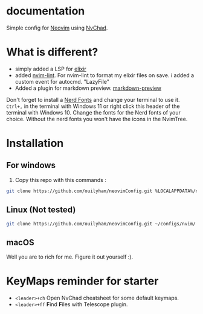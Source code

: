 # documentation 
Simple config for [Neovim](https://neovim.io/) using [NvChad](https://nvchad.com/).

# What is different?
- simply added a LSP for [elixir](https://elixir-lang.org/)
- added [nvim-lint](https://github.com/mfussenegger/nvim-lint). For nvim-lint to format my elixir files on save. i added a custom event for autocmd. "LazyFile"
- Added a plugin for markdown preview. [markdown-preview](https://github.com/iamcco/markdown-preview.nvim)

Don't forget to install a [Nerd Fonts](https://www.nerdfonts.com/) and change your terminal to use it.
`Ctrl+,` in the terminal with Windows 11 or right click this header of the terminal with Windows 10.
Change the fonts for the Nerd fonts of your choice. Without the nerd fonts you won't have the icons in the NvimTree. 
# Installation
## For windows
1. Copy this repo with this commands : 
```bash
git clone https://github.com/ouilyham/neovimConfig.git %LOCALAPPDATA%/nvim/
```
## Linux (Not tested)
```bash
git clone https://github.com/ouilyham/neovimConfig.git ~/configs/nvim/
```
## macOS
Well you are to rich for me. Figure it out yourself :).

# KeyMaps reminder for starter
- `<leader>+ch` Open NvChad cheatsheet for some default keymaps.
- `<leader>+ff` **F**ind **F**iles with Telescope plugin.
